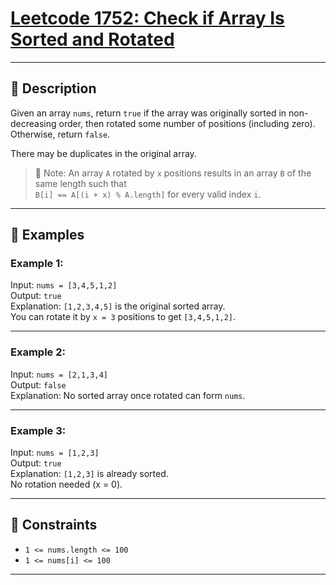 # [Leetcode 1752: Check if Array Is Sorted and Rotated](https://leetcode.com/problems/check-if-array-is-sorted-and-rotated/description/)

---

## 📘 Description

Given an array `nums`, return `true` if the array was originally sorted in non-decreasing order, then rotated some number of positions (including zero). Otherwise, return `false`.

There may be duplicates in the original array.

> 🔁 Note: An array `A` rotated by `x` positions results in an array `B` of the same length such that  
> `B[i] == A[(i + x) % A.length]` for every valid index `i`.

---

## 🧪 Examples

### Example 1:
Input: `nums = [3,4,5,1,2]`  
Output: `true`  
Explanation: `[1,2,3,4,5]` is the original sorted array.  
You can rotate it by `x = 3` positions to get `[3,4,5,1,2]`.

---

### Example 2:
Input: `nums = [2,1,3,4]`  
Output: `false`  
Explanation: No sorted array once rotated can form `nums`.

---

### Example 3:
Input: `nums = [1,2,3]`  
Output: `true`  
Explanation: `[1,2,3]` is already sorted.  
No rotation needed (x = 0).

---

## 🧾 Constraints

- `1 <= nums.length <= 100`
- `1 <= nums[i] <= 100`

---

